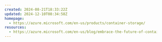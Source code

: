 ```yaml
---
created: 2024-08-21T18:33:22Z
updated: 2024-12-10T08:34:58Z
homepage:
  - https://azure.microsoft.com/en-us/products/container-storage/
resources:
  - https://azure.microsoft.com/en-us/blog/embrace-the-future-of-container-native-storage-with-azure-container-storage/
---
```

